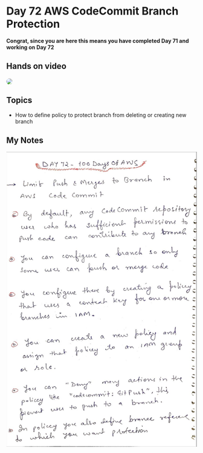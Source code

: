 # Day 72 AWS CodeCommit Branch Protection

**Congrat, since you are here this means you have completed Day 71 and working on Day 72**

## Hands on video
<a href="https://youtu.be/gZq2tjy98RE">
<img src="https://i3.ytimg.com/vi/gZq2tjy98RE/hqdefault.jpg" align="center" width="200" style="border-radius:40px" />
</a>

## Topics
  - How to define policy to protect branch from deleting or creating new branch

## My Notes
![1](./images/0109d2adda9f1117a2ad8153ce76638f4046f8bb.jpeg)

